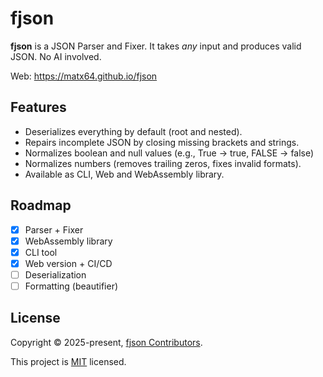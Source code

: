 # fjson

**fjson** is a JSON Parser and Fixer. It takes _any_ input and produces valid JSON. No AI involved.

Web: https://matx64.github.io/fjson

## Features

- Deserializes everything by default (root and nested).
- Repairs incomplete JSON by closing missing brackets and strings.
- Normalizes boolean and null values (e.g., True → true, FALSE → false)
- Normalizes numbers (removes trailing zeros, fixes invalid formats).
- Available as CLI, Web and WebAssembly library.

## Roadmap

- [x] Parser + Fixer
- [x] WebAssembly library
- [x] CLI tool
- [x] Web version + CI/CD
- [ ] Deserialization
- [ ] Formatting (beautifier)

## License

Copyright © 2025-present, [fjson Contributors](https://github.com/matx64/fjson/graphs/contributors).

This project is [MIT](https://github.com/matx64/fjson/blob/main/LICENSE) licensed.
